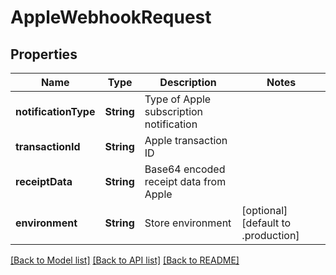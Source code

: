 # AppleWebhookRequest

## Properties
Name | Type | Description | Notes
------------ | ------------- | ------------- | -------------
**notificationType** | **String** | Type of Apple subscription notification | 
**transactionId** | **String** | Apple transaction ID | 
**receiptData** | **String** | Base64 encoded receipt data from Apple | 
**environment** | **String** | Store environment | [optional] [default to .production]

[[Back to Model list]](../README.md#documentation-for-models) [[Back to API list]](../README.md#documentation-for-api-endpoints) [[Back to README]](../README.md)


